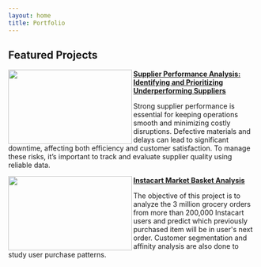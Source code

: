 ```yaml
---
layout: home
title: Portfolio
---
```


## Featured Projects

<img align="left" width="250" height="150" src="https://github.com/user-attachments/assets/e5f65270-5121-48d0-b454-d348b6553f25"> **[Supplier Performance Analysis: Identifying and Prioritizing Underperforming Suppliers](https://github.com/osnlz1694/Supplier-Quality-Analysis-Identifying-and-Prioritizing-Underperforming-Vendors)**

Strong supplier performance is essential for keeping operations smooth and minimizing costly disruptions. Defective materials and delays can lead to significant downtime, affecting both efficiency and customer satisfaction. To manage these risks, it’s important to track and evaluate supplier quality using reliable data.


<img align="left" width="250" height="150" src="https://github.com/archd3sai/Portfolio/blob/master/Images/instacart.jpeg"> **[Instacart Market Basket Analysis](https://github.com/archd3sai/Instacart-Market-Basket-Analysis)**

The objective of this project is to analyze the 3 million grocery orders from more than 200,000 Instacart users and predict which previously purchased item will be in user's next order. Customer segmentation and affinity analysis are also done to study user purchase patterns.

